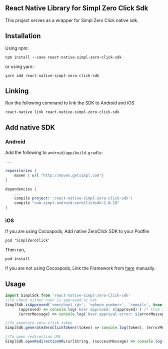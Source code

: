 ## React Native Library for Simpl Zero Click Sdk
This project serves as a wrapper for Simpl Zero Click native sdk.

## Installation

Using npm:

```shell
npm install --save react-native-simpl-zero-click-sdk
```

or using yarn:

```shell
yarn add react-native-simpl-zero-click-sdk
```

## Linking

Run the following command to link the SDK to Android and iOS

```shell
react-native link react-native-simpl-zero-click-sdk
```

## Add native SDK
### Android
Add the following to `android/app/build.gradle`:
  ```gradle
  ...

  repositories {
      maven { url "http://maven.getsimpl.com"}
  }

  dependencies {
      ...
      compile project(':react-native-simpl-zero-click-sdk')
      compile "com.simpl.android:zeroClicksdk:1.0.18"
  }
  ```
### iOS
If you are using Cocoapods, Add native ZeroClick SDK to your Podfile

`pod 'SimplZeroClick'`

Then run,

`pod install`

If you are not using Cocoapods, Link the Framework from [here](https://github.com/GetSimpl/simpl-zeroclick-ios-sdk) manually.

## Usage

```javascript
import SimplSdk from 'react-native-simpl-zero-click-sdk'
//To check either user is approved or not
SimplSdk.isApproved('<merchant_id>', '<phone_number>', '<email>', true /*To test in sandbox mode*/,
      (approved) => console.log(`User approved: ${approved}`) /* true if user is approved, false otherwise */,
      (errorMessage) => console.log(`User approval error: ${errorMessage}`) /* error occured during network call */);

//To generate zero-click token
SimplSdk.generateZeroClickToken((token) => console.log(token), (errorMessage) => console.log(errorMessage))

//To open redirection URL
SimplSdk.openRedirectionURL(urlString, (successMessage) => console.log(successMessage), (errorMessage) => console.log(errorMessage));
```
